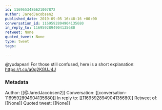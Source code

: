 ```yaml
---
id: 1169653486621007872
author: JaredJacobsen2
published_date: 2019-09-05 16:48:16 +00:00
conversation_id: 1169592894904135680
in_reply_to: 1169592894904135680
retweet: None
quoted_tweet: None
type: tweet
tags:

---
```


@yudapearl For those still confused, here is a short explanation: https://t.co/a0g2KGUJ4J

### Metadata

Author: [[@JaredJacobsen2]]
Conversation: [[conversation-1169592894904135680]]
In reply to: [[1169592894904135680]]
Retweet of: [[None]]
Quoted tweet: [[None]]
